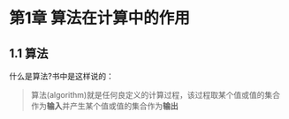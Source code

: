 # 第1章 算法在计算中的作用
## 1.1 算法
什么是算法?书中是这样说的：
> 算法(algorithm)就是任何良定义的计算过程，该过程取某个值或值的集合作为**输入**并产生某个值或值的集合作为**输出**

